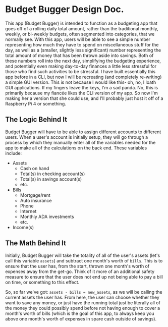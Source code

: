 # Budget Bugger Design Doc.

This app (Budget Bugger) is intended to function as a budgeting app that goes off of a
rolling daily total amount, rather than the traditional monthly, weekly, or bi-weekly
budgets, often segmented into categories, that we normally see.  With this app, users
will be able to see a simple number representing how much they have to spend on
miscellaneous stuff for the day, as well as a (smaller, slightly less significant)
number representing the total amount of money that has been thrown aside into savings.
Both of these numbers roll into the next day, simplifying the budgeting experience,
and potentially even making day-to-day finances a little less stressful for those who
find such activities to be stressful.  I have built essentially this app before in a
CLI, but now I will be recreating (and completely re-writing) a simple GUI version.
This is not because I would like this- oh, no, I loath GUI applications.  If my fingers
leave the keys, I'm a sad panda.  No, this is primarily because my fiancée likes the
CLI version of my app.  So now I'm making her a version that she could use, and I'll
probably just host it off of a Raspberry Pi 4 or something.

## The Logic Behind It

Budget Bugger will have to be able to assign different accounts to different users.
When a user's account is initially setup, they will go through a process by which
they manually enter all of the variables needed for the app to make all of the
calculations on the back end.  These variables include:

- Assets
  - Cash on hand
  - Total(s) in checking account(s)
  - Total(s) in savings account(s)
  - etc.  
- Bills
  - Mortgage/rent
  - Auto insurance
  - Phone
  - Internet
  - Monthly ADA investments
  - etc.  
- Income(s)

## The Math Behind It

Initially, Budget Bugger will take the totality of all of the user's assets (let's
call this variable `assets`) and subtract one month's worth of `bills`.  This is to
ensure that the user has, from the start, thrown one month's worth of expenses away
from the get-go.  Think of it more of an additional safety measure to ensure that
the user does not end up not being able to pay a bill on time, or something to this
effect.

So, so far we've got:
`assets - bills = new_assets`,
as we will be calling the current assets the user has.  From here, the user can
choose whether they want to save any money, or just have the running total just be
literally all of the money they could possibly spend before not having enough to
cover a month's worth of bills (which is the goal of this app, to always keep you
above one month's worth of expenses in spare cash outside of savings).